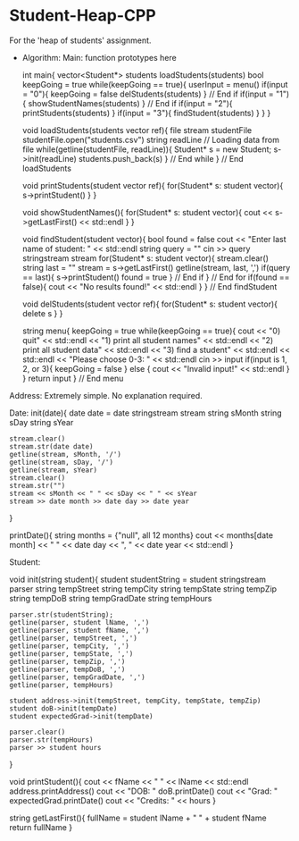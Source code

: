 # Student-Heap-CPP
For the 'heap of students' assignment.

 - Algorithm:
Main:
    function prototypes here

    int main{
        vector<Student*> students
        loadStudents(students)
        bool keepGoing = true
        while(keepGoing == true){
            userInput = menu()
            if(input = "0"){
                keepGoing = false
                delStudents(students)
            } // End if
            if(input = "1"){
                showStudentNames(students)
            } // End if
            if(input = "2"){
                printStudents(students)
            }
            if(input = "3"){
                findStudent(students)
            }
        }
    }

    void loadStudents(students vector ref){
        file stream studentFile
        studentFile.open("students.csv")
        string readLine
        // Loading data from file
        while(getline(studentFile, readLine)){
            Student* s = new Student;
            s->init(readLine)
            students.push_back(s)
        } // End while
    } // End loadStudents

    void printStudents(student vector ref){
        for(Student* s: student vector){
            s->printStudent()
        }
    }

    void showStudentNames(){
        for(Student* s: student vector){
            cout << s->getLastFirst() << std::endl
        }
    }

    void findStudent(student vector){
        bool found = false
        cout << "Enter last name of student: " << std::endl
        string query = ""
        cin >> query
        stringstream stream
        for(Student* s: student vector){
            stream.clear()
            string last = ""
            stream = s->getLastFirst()
            getline(stream, last, ',')
            if(query == last){
                s->printStudent()
                found = true
            } // End if
        } // End for
        if(found == false){
            cout << "No results found!" << std::endl
        }
    } // End findStudent

    void delStudents(student vector ref){
        for(Student* s: student vector){
            delete s
        }
    }

    string menu{
        keepGoing = true
        while(keepGoing == true){
            cout << "0) quit" << std::endl << "1) print all student names" << std::endl << "2) print all student data" << std::endl << "3) find a student" << std::endl << std::endl << "Please choose 0-3: " << std::endl
            cin >> input
            if(input is 1, 2, or 3){
                keepGoing = false
            } else {
                cout << "Invalid input!" << std::endl
            }
        }
        return input
    } // End menu



Address:
Extremely simple. No explanation required.

Date:
init(date){
    date date = date
    stringstream stream
    string sMonth
    string sDay
    string sYear

    stream.clear()
    stream.str(date date)
    getline(stream, sMonth, '/')
    getline(stream, sDay, '/')
    getline(stream, sYear)
    stream.clear()
    stream.str("")
    stream << sMonth << " " << sDay << " " << sYear
    stream >> date month >> date day >> date year
}

printDate(){
    string months = {"null", all 12 months}
    cout << months[date month] << " " << date day << ", " << date year << std::endl
}

Student:

void init(string student){
    student studentString = student
    stringstream parser
    string tempStreet
    string tempCity
    string tempState
    string tempZip
    string tempDoB
    string tempGradDate
    string tempHours

    parser.str(studentString);
    getline(parser, student lName, ',')
    getline(parser, student fName, ',')
    getline(parser, tempStreet, ',')
    getline(parser, tempCity, ',')
    getline(parser, tempState, ',')
    getline(parser, tempZip, ',')
    getline(parser, tempDoB, ',')
    getline(parser, tempGradDate, ',')    
    getline(parser, tempHours)

    student address->init(tempStreet, tempCity, tempState, tempZip)
    student doB->init(tempDate)
    student expectedGrad->init(tempDate)

    parser.clear()
    parser.str(tempHours)
    parser >> student hours
}

void printStudent(){
    cout << fName << " " << lName << std::endl
    address.printAddress()
    cout << "DOB: "
    doB.printDate()
    cout << "Grad: "
    expectedGrad.printDate()
    cout << "Credits: " << hours
}

string getLastFirst(){
    fullName = student lName + " " + student fName
    return fullName
}